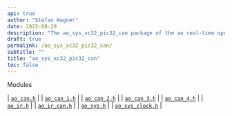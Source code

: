 ```yaml
---
api: true
author: "Stefan Wagner"
date: 2022-08-29
description: "The ao_sys_xc32_pic32_can package of the ao real-time operating system."
draft: true
permalink: /ao_sys_xc32_pic32_can/ 
subtitle: ""
title: "ao_sys_xc32_pic32_can"
toc: false
---
```


Modules

| [`ao_can.h`](ao_can.h.md) |
| [`ao_can_1.h`](ao_can_1.h.md) |
| [`ao_can_2.h`](ao_can_2.h.md) |
| [`ao_can_3.h`](ao_can_3.h.md) |
| [`ao_can_4.h`](ao_can_4.h.md) |
| [`ao_ir.h`](ao_ir.h.md) |
| [`ao_ir_can.h`](ao_ir_can.h.md) |
| [`ao_sys.h`](ao_sys.h.md) |
| [`ao_sys_clock.h`](ao_sys_clock.h.md) |
